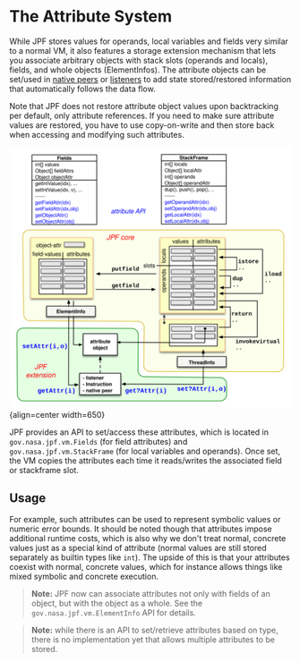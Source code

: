 # The Attribute System #

While JPF stores values for operands, local variables and fields very similar to a normal VM, it also features a storage extension mechanism that lets you associate arbitrary objects with stack slots (operands and locals), fields, and whole objects (ElementInfos). The attribute objects can be set/used in [native peers](Model-Java-Interface.md) or [listeners](Listeners.md) to add state stored/restored information that automatically follows the data flow.

Note that JPF does not restore attribute object values upon backtracking per default, only attribute references. If you need to make sure attribute values are restored, you have to use copy-on-write and then store back when accessing and modifying such attributes. 

![Figure: JPF Attribute System](https://github.com/javapathfinder/jpf-core/blob/master/docs/graphics/attributes.svg){align=center width=650}

JPF provides an API to set/access these attributes, which is located in `gov.nasa.jpf.vm.Fields` (for field attributes) and `gov.nasa.jpf.vm.StackFrame` (for local variables and operands). Once set, the VM copies the attributes each time it reads/writes the associated field or stackframe slot. 

## Usage ##

For example, such attributes can be used to represent symbolic values or numeric error bounds. It should be noted though that attributes impose additional runtime costs, which is also why we don't treat normal, concrete values just as a special kind of attribute (normal values are still stored separately as builtin types like `int`). The upside of this is that your attributes coexist with normal, concrete values, which for instance allows things like mixed symbolic and concrete execution.

> **Note:** JPF now can associate attributes not only with fields of an object, but with the object as a whole. See the `gov.nasa.jpf.vm.ElementInfo` API for details.

> **Note:** while there is an API to set/retrieve attributes based on type, there is no implementation
yet that allows multiple attributes to be stored.

